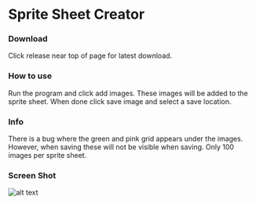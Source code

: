 # Sprite Sheet Creator

### Download
Click release near top of page for latest download.

### How to use
Run the program and click add images. These images will be added to the sprite sheet. When done click save image and select a save location. 

### Info
There is a bug where the green and pink grid appears under the images. However, when saving these will not be visible when saving.
Only 100 images per sprite sheet. 

### Screen Shot
![alt text](https://user-images.githubusercontent.com/30378184/57146995-87bc7700-6dbe-11e9-8bbb-f76755c22649.png)

